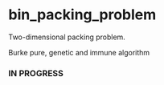 # bin_packing_problem
Two-dimensional packing problem. 

Burke pure, genetic and immune algorithm

### IN PROGRESS
